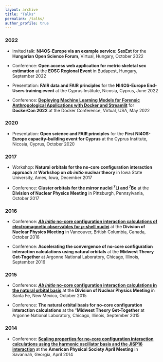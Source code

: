 ```yaml
---
layout: archive
title: "Talks"
permalink: /talks/
author_profile: true
---
```


### 2022

- Invited talk: **NI4OS-Europe via an example service: SexEst** for the **Hungarian Open Science Forum**, Virtual, Hungary, October 2022 


- Conference:  **Open access web application for metric skeletal sex estimation** at the **EOSC Regional Event** in Budapest, Hungary, September 2022


- Presentation: **FAIR data and FAIR principles** for the **NI4OS-Europe End-Users training event** at the Cyprus Institute, Nicosia, Cyprus, June 2022

- Conference: **[Deploying Machine Learning Models for Forensic Anthropological Applications with Docker and Streamlit](https://youtu.be/2vbDedtCQgY?si=BvE9s4tn7VS3dA71)** for **DockerCon 2022** at the Docker Conference, Virtual, USA, May 2022

### 2020

- Presentation: **Open science and FAIR principles** for the **First NI4OS-Europe capacity-building event for Cyprus** at the Cyprus Institute, Nicosia, Cyprus, October 2020

### 2017

- Workshop: **Natural orbitals for the no-core configuration interaction approach** at **Workshop on _ab initio_ nuclear theory** in Iowa State University, Ames, Iowa, December 2017

- Conference: **[Cluster orbitals for the mirror nuclei <sup>7</sup>Li and <sup>7</sup>Be](https://meetings.aps.org/Meeting/DNP17/Session/NF.4)** at the **Division of Nuclear Physics Meeting** in Pittsburgh, Pennsylvania, October 2017

### 2016 

- Conference: **[_Ab initio_ no-core configuration interaction calculations of electromagnetic observables for _p_-shell nuclei](https://meetings.aps.org/Meeting/DNP16/Session/CG.1)** at the **Division of Nuclear Physics Meeting** in Vancouver, British Columbia, Canada, October 2016

- Conference: **Accelerating the convergence of no-core configuration interaction calculations using natural orbitals** at the **Midwest Theory Get-Together** at 
Argonne National Laboratory, Chicago, Illinois, September 2016

### 2015

- Conference: **[_Ab initio_ no-core configuration interaction calculations in the natural orbital basis](https://meetings.aps.org/Meeting/DNP15/Session/NC.3)** at the **Division of Nuclear Physics Meeting** in 
Santa Fe, New Mexico, October 2015

- Conference: **The natural orbital basis for no-core configuration interaction calculations** at the “**Midwest Theory Get-Together** at 
Argonne National Laboratory, Chicago, Illinois, September 2015

### 2014

- Conference: **[Scaling properties for no-core configuration interaction calculations using the harmonic oscillator basis and the JISP16 interaction](https://absimage.aps.org/image/APR14/MWS_APR14-2014-000828.pdf)** at the **American Physical Society April Meeting** in Savannah, Georgia, April 2014

